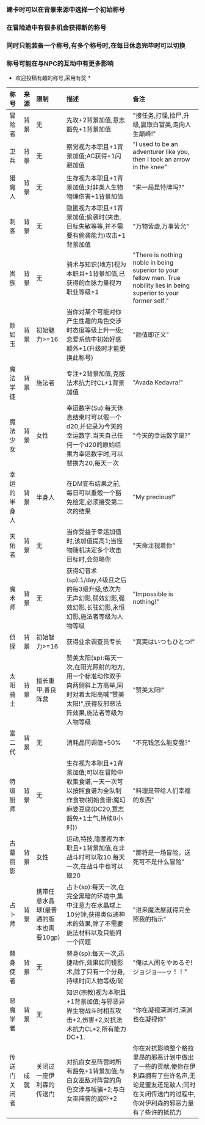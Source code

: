 ### 建卡时可以在背景来源中选择一个初始称号 ###  
### 在冒险途中有很多机会获得新的称号 ###  
### 同时只能装备一个称号,有多个称号时,在每日休息完毕时可以切换 ###  
### 称号可能在与NPC的互动中有更多影响 ###  

* 欢迎投稿有趣的称号,采用有奖 *

|称号|来源|限制|描述|备注|
|:-|:-|:-|:-|:-|
|冒险者|背景|无|先攻+2背景加值,意志豁免+1背景加值|"接任务,打怪,捡尸,升级,赢取白富美,走向人生巅峰!"|
|卫兵|背景|无|察觉视为本职且+1背景加值;AC获得+1闪避加值|"I used to be an adventurer like you, then I took an arrow in the knee"|
|猎魔人|背景|无|生存视为本职且+1背景加值;对非类人生物物理伤害+1背景加值|"来一局昆特牌吗?"|
|刺客|背景|无|隐匿视为本职且+1背景加值;偷袭时(夹击,目标失敏等等,并不需要有偷袭能力)攻击+1背景加值|"万物皆虚,万事皆允"|
|贵族|背景|无|骑术与知识(地方)视为本职且+1背景加值,已获得的血脉力量视为职业等级+1|"There is nothing noble in being superior to your fellow men. True nobility lies in being superior to your former self."|
|颜如玉|背景|初始魅力>=16|当你对某个可能对你产生性趣的角色交涉时态度等级上升一级;恋爱系统中初始好感额外+1(升级时才能更换此称号)|"颜值即正义"|
|魔法学徒|背景|施法者|专注+2背景加值,克服法术抗力时CL+1背景加值|"Avada Kedavra!"|
|魔法少女|背景|女性|幸运数字(Su):每天休息结束时可以骰一个d20,并记录为今天的幸运数字.当天自己任何一个d20的原始结果为幸运数字时,可以替换为20,每天一次|"今天的幸运数字是?"|
|幸运的半身人|背景|半身人|在DM宣布结果之前,每日可以重骰一个豁免检定,必须接受第二次的结果|"My precious!"|
|天佑者|背景|无|当你受益于幸运加值时,该加值提高1;当怪物随机决定多个攻击目标时,会忽略你|"天命注视着你"|
|魔术师|背景|无|获得幻音术(sp):1/day,4级且之后的每3级升级,依次为无声幻影,弱效幻影,强效幻影,长驻幻影,永恒幻影,施法者等级为人物等级|"Impossible is nothing!"|
|侦探|背景|初始智力>=16|获得业余调查员专长|"真実はいつもひとつ!"|
|太阳骑士|背景|擅长重甲,善良阵营|赞美太阳(sp):每天一次,在阳光照射的地方,用一个标准动作双手向两侧斜上方高举,同时对着太阳高喊"赞美太阳!",获得反邪恶法阵效果,施法者等级为人物等级|"赞美太阳!"|
|富二代|背景|无|消耗品同调值+50%|"不充钱怎么能变强?"|
|特级厨师|背景|无|生存视为本职且+1背景加值;可以在冒险中收集食谱,一天一次可以按照食谱为全队制作食物(初始食谱:魔幻麻婆豆腐(DC20,意志豁免+1士气,持续8小时))|"料理是带给人们幸福的东西"|
|古墓丽影|背景|女性|运动,特技,隐匿视为本职且+1背景加值,在非战斗时可以取10.每天一次,在战斗中也可以取20|"那将是一场冒险，送死可不是什么冒险"|
|占卜师|背景|携带任意水晶球(最普通的版本也需要10gp)|占卜(sp):每天一次,在完全黑暗的环境中,集中注意力在水晶球上10分钟,获得类似通神术的效果,除了不需要施法材料以及只能问一个问题|"进来魔法屋就得完全照我的指示"|
|替身使者|背景|无|替身(sp):每天一次,迅捷动作,效果如同镜影术,除了只有一个分身,持续时间人物等级/轮|"俺は人间をやめるぞ! ジョジョ──ッ！！"|
|恶魔学者|背景|无|知识(宗教)视为本职且+1背景加值;与邪恶异界生物战斗时相互攻击+2,伤害+2,对抗法术抗力CL+2,所有能力DC+1.|"你在凝视深渊时,深渊也在凝视你"|
|传送门关闭者|成就|关闭过一座伊利森的传送门|对抗白女巫阵营时所有豁免+1背景加值;与白女巫敌对阵营的角色交涉与唬骗+2;与白女巫阵营的威吓+2|你在对抗影响整个格拉里昂的邪恶计划中做出了一些的贡献,使你在伊利森拥有了些许名声,无论是盟友还是敌人;同时在关闭传送门的过程中,你对伊利森的邪恶力量有了些许的抵抗力|

